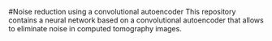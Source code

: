#Noise reduction using a convolutional autoencoder
This repository contains a neural network based on a convolutional autoencoder that allows to eliminate noise in computed tomography images.
